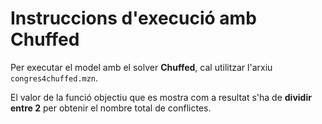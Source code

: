 # Instruccions d'execució amb Chuffed

Per executar el model amb el solver **Chuffed**, cal utilitzar l'arxiu `congres4chuffed.mzn`.

El valor de la funció objectiu que es mostra com a resultat s'ha de **dividir entre 2** per obtenir el nombre total de conflictes.
